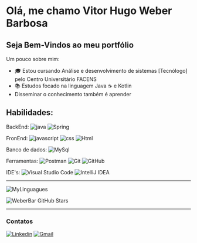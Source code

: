 # Olá, me chamo Vitor Hugo Weber Barbosa 
<h2>Seja Bem-Vindos ao meu portfólio</h2>

Um pouco sobre mim:

<ul>
    <li>🎓 Estou cursando Análise e desenvolvimento de sistemas [Tecnólogo] pelo Centro Universitário FACENS </li>
    <li>📚 Estudos focado na linguagem Java ☕ e Kotlin</li>
    <li>Disseminar o conhecimento também é aprender</li>
</ul>

## Habilidades:

BackEnd: 
![java](https://img.shields.io/badge/Java-ED8B00?style=for-the-badge&logo=openjdk&logoColor=white)
![Spring](https://img.shields.io/badge/spring-%236DB33F.svg?style=for-the-badge&logo=spring&logoColor=white)

FronEnd: 
![javascript](https://img.shields.io/badge/JavaScript-F7DF1E?style=for-the-badge&logo=javascript&logoColor=black)
![css](https://img.shields.io/badge/CSS3-1572B6?style=for-the-badge&logo=css3&logoColor=white)
![Html](https://img.shields.io/badge/HTML5-E34F26?style=for-the-badge&logo=html5&logoColor=white)

Banco de dados: 
![MySql](https://img.shields.io/badge/MySQL-00000F?style=for-the-badge&logo=mysql&logoColor=white)

Ferramentas: 
![Postman](https://img.shields.io/badge/Postman-FF6C37?style=for-the-badge&logo=postman&logoColor=white)
![Git](https://img.shields.io/badge/git-%23F05033.svg?style=for-the-badge&logo=git&logoColor=white)
![GitHub](https://img.shields.io/badge/github-%23121011.svg?style=for-the-badge&logo=github&logoColor=white)

IDE's:
![Visual Studio Code](https://img.shields.io/badge/Visual%20Studio%20Code-0078d7.svg?style=for-the-badge&logo=visual-studio-code&logoColor=white)
![IntelliJ IDEA](https://img.shields.io/badge/IntelliJIDEA-000000.svg?style=for-the-badge&logo=intellij-idea&logoColor=white)

<hr>

![MyLinguagues](https://github-readme-stats.vercel.app/api/top-langs/?username=WeberBar&theme=blue-green)


![WeberBar GitHub Stars](https://github-readme-stats.vercel.app/api?username=WeberBar&show_icons=true&theme=radical)
<hr>

<h3>Contatos</h3>

<a href="https://www.linkedin.com/in/vitor-weber-65703b270?lipi=urn%3Ali%3Apage%3Ad_flagship3_profile_view_base_contact_details%3BPkGPOliKTLukXr6hW6HxMg%3D%3D">![Linkedin](https://img.shields.io/badge/LinkedIn-0077B5?style=for-the-badge&logo=linkedin&logoColor=white)</a>
<a href="mailto:vitorweber490@gmail.com">![Gmail](https://img.shields.io/badge/Gmail-D14836?style=for-the-badge&logo=gmail&logoColor=white)</a>
